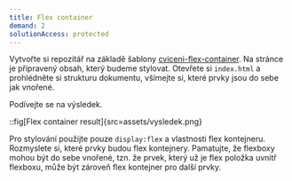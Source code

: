 ```yaml
---
title: Flex container
demand: 2
solutionAccess: protected
---
```


Vytvořte si repozitář na základě šablony [cviceni-flex-container](https://github.com/Czechitas-podklady-WEB/cviceni-flex-container).
Na stránce je připravený obsah, který budeme stylovat. Otevřete si `index.html` a prohlédněte si strukturu dokumentu, všímejte si, které prvky jsou do sebe jak vnořené.

Podívejte se na výsledek.

::fig[Flex container result]{src=assets/vysledek.png}

Pro stylování použijte pouze `display:flex` a vlastnosti flex kontejneru. Rozmyslete si, které prvky budou flex kontejnery. Pamatujte, že flexboxy mohou být do sebe vnořené, tzn. že prvek, který už je flex položka uvnitř flexboxu, může být zároveň flex kontejner pro další prvky.
